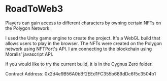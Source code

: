 # RoadToWeb3

Players can gain access to different characters by owning certain NFTs on the Polygon Network.

I used the Unity game engine to create the project. It's a WebGL build that allows users to play in the browser. The NFTs were created on the Polygon network using NFTPort's API. I am connecting to the blockchain using Moralis' javascript API.

If you would like to try the current build, it is in the Cygnus Zero folder.

Contract Address: 0x2d4e9B56A0bBf2EEd1FC355b689dDc6f5c3504b1
